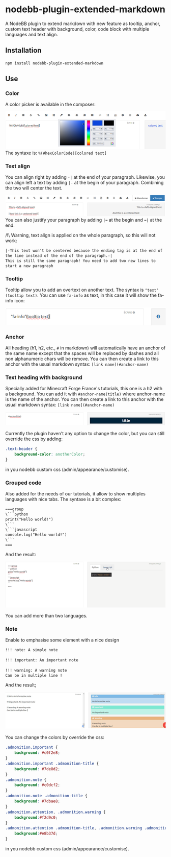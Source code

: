 # nodebb-plugin-extended-markdown
A NodeBB plugin to extend markdown with new feature as tooltip, anchor, custom text header with background, color, code block with multiple languages and text align.

## Installation
`npm install nodebb-plugin-extended-markdown`

## Use

### Color
A color picker is available in the composer:

![Color picker](demo/color.png?raw=true)
The syntaxe is:
`%(#hexColorCode)[colored text]`

### Text align
You can align right by adding `-|` at the end of your paragraph. Likewise, you can align left a text by adding `|-` at the begin of your paragraph.
Combining the two will center the text.

![Align](demo/align.png?raw=true)
You can also justify your paragraph by adding `|=` at the begin and `=|` at the end.

/!\ Warning, text align is applied on the whole paragraph, so this will not work:
``` 
|-This text won't be centered because the ending tag is at the end of the line instead of the end of the paragraph.-|
This is still the same paragraph! You need to add two new lines to start a new paragraph
```

### Tooltip
Tooltip allow you to add an overtext on another text. The syntax is `°text°(tooltip text)`. You can use `fa-info` as text, in this case it will show the fa-info icon:

![Tooltip](demo/tooltip.png?raw=true)

### Anchor
All heading (h1, h2, etc., `#` in markdown) will automatically have an anchor of the same name except that the spaces will be replaced by dashes and all non alphanumeric chars will be remove.
You can then create a link to this anchor with the usual markdown syntax: `[link name](#anchor-name)`

### Text heading with background
Specially added for Minecraft Forge France's tutorials, this one is a h2 with a background. You can add it with `#anchor-name(title)` where anchor-name is the name of the anchor. You can then create a link to this anchor with the usual markdown syntax: `[link name](#anchor-name)`

![Heading with background](demo/heading.png?raw=true)

Currently the plugin haven't any option to change the color, but you can still override the css by adding:
```css
.text-header {
    background-color: anotherColor;
}
```
in you nodebb custom css (admin/appearance/customise).

### Grouped code
Also added for the needs of our tutorials, it allow to show multiples languages with nice tabs. The syntaxe is a bit complex:
```
===group
\```python
print("Hello world!")
\```
\```javascript
console.log("Hello world!")
\```
===
```
And the result:

![Grouped code](demo/groupedcode.gif?raw=true)

You can add more than two languages.

### Note

Enable to emphasise some element with a nice design 
```
!!! note: A simple note

!!! important: An important note

!!! warning: A warning note
Can be in multiple line !
```

And the result;

![Note](demo/note.png)

You can change the colors by override the css:
```css
.admonition.important { 
    background: #c0f2e8;
}
.admonition.important .admonition-title {
    background: #7de8d2;
}
.admonition.note { 
    background: #c0dcf2;
}
.admonition.note .admonition-title { 
    background: #7dbae8;
}
.admonition.attention, .admonition.warning { 
    background:#f2d9c0;
}
.admonition.attention .admonition-title, .admonition.warning .admonition-title {
    background:#e8b37d;
}
```
in you nodebb custom css (admin/appearance/customise).

